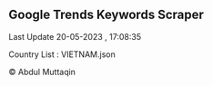 

## Google Trends Keywords Scraper 
 
Last Update 20-05-2023 , 17:08:35

Country List :
VIETNAM.json



© Abdul Muttaqin 
